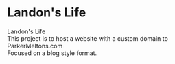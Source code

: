 # Landon's Life
Landon's Life <br>This project is to host a website with a custom domain to ParkerMeltons.com
<br> Focused on a blog style format.